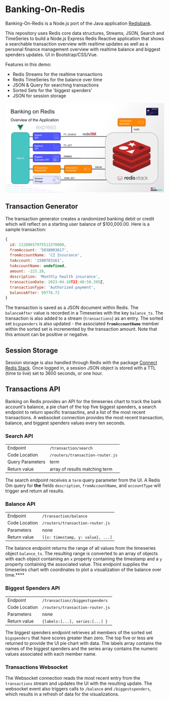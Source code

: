# Banking-On-Redis

Banking-On-Redis is a Node.js port of the Java application [Redisbank](https://github.com/Redislabs-Solution-Architects/**redisbank**). 

This repository uses Redis core data structures, Streams, JSON, Search and TimeSeries to build a Node.js Express Redis Reactive application that shows a searchable transaction overview with realtime updates as well as a personal finance management overview with realtime balance and biggest spenders updates. UI in Bootstrap/CSS/Vue.

Features in this demo:

- Redis Streams for the realtime transactions
- Redis TimeSeries for the balance over time
- JSON & Query for searching transactions
- Sorted Sets for the 'biggest spenders'
- JSON for session storage

![Architecture Diagram](./docs/architecture-diagram.png)

## Transaction Generator
The transaction generator creates a randomized banking debit or credit which will reflect on a starting user balance of $100,000.00. Here is a sample transaction:

```javascript
{
  id: 11280657975513370000,
  fromAccount: '5038003617',
  fromAccountName: 'CZ Insurance',
  toAccount: '1580783161',
  toAccountName: undefined,
  amount: -223.28,
  description: 'Monthly health insurance',
  transactionDate: 2023-04-10T22:40:50.395Z,
  transactionType: 'Authorized payment',
  balanceAfter: 99776.72
}
```

 The transaction is saved as a JSON document within Redis. The `balanceAfter` value is recorded in a Timeseries with the key `balance_ts`. The transaction is also added to a stream (`transactions`) as an entry. The sorted set `bigspenders` is also updated - the associated **`fromAccountName`** member within the sorted set is incremented by the transaction amount. Note that this amount can be positive or negative.

## Session Storage
Session storage is also handled through Redis with the package [Connect Redis Stack](https://www.npmjs.com/package/connect-redis-stack). Once logged in, a session JSON object is stored with a TTL (time to live) set to 3600 seconds, or one hour.

## Transactions API
Banking on Redis provides an API for the timeseries chart to track the bank account's balance, a pie chart of the top five biggest spenders, a search endpoint to return specific transactins, and a list of the most recent transactions. A websocket connection provides the most recent transaction, balance, and biggest spenders values every ten seconds. 

### Search API
|||
|--|--|
| Endpoint | `/transaction/search` |
| Code Location | `/routers/transaction-router.js` |
| Query Parameters | term |
| Return value | array of results matching term |  

The search endpoint receives a `term` query parameter from the UI. A Redis Om query for **the** fields `description`, `fromAccountName`, and `accountType` will trigger and return all results.

### Balance API
|||
|--|--|
| Endpoint | `/transaction/balance` |
| Code Location | `/routers/transaction-router.js` |
| Parameters | none |
| Return value | `[{x: timestamp, y: value}, ...]` | 

The balance endpoint returns the range of all values from the timeseries object `balance_ts`. The resulting range is converted to an array of objects with each object containing an `x` property containing the timestamp and a `y` property containing the associated value.  This endpoint supplies the timeseries chart with coordinates to plot a visualization of the balance over time.****

### Biggest Spenders API
|||
|--|--|
| Endpoint | `/transaction//biggestspenders` |
| Code Location | `/routers/transaction-router.js` |
| Parameters | none |
| Return value | `{labels:[...], series:[...] }` | 

The biggest spenders endpoint retrieves all members of the sorted set `bigspenders` that have scores greater than zero. The top five or less are returned to provide the UI pie chart with data. The labels array contains the names of the biggest spenders and the series array contains the numeric values associated with each member name.

### Transactions Websocket
The Websocket connection reads the most recent entry from the `transactions` stream and updates the UI with the resulting update. The websocket event also triggers calls to `/balance` and `/biggestspenders`, which results in a refresh of data for the visualizations.
